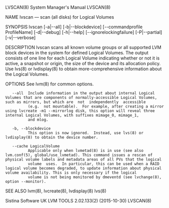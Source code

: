 LVSCAN(8)                                                                                System Manager's Manual                                                                                LVSCAN(8)

NAME
       lvscan — scan (all disks) for Logical Volumes

SYNOPSIS
       lvscan [-a|--all] [-b|--blockdevice] [--commandprofile ProfileName] [-d|--debug] [-h|--help] [--ignorelockingfailure] [-P|--partial] [-v|--verbose]

DESCRIPTION
       lvscan  scans all known volume groups or all supported LVM block devices in the system for defined Logical Volumes.  The output consists of one line for each Logical Volume indicating whether or
       not it is active, a snapshot or origin, the size of the device and its allocation policy.  Use lvs(8) or lvdisplay(8) to obtain more-comprehensive information about the Logical Volumes.

OPTIONS
       See lvm(8) for common options.

       --all  Include information in the output about internal Logical Volumes that are components of normally-accessible Logical Volumes, such as mirrors, but which are  not  independently  accessible
              (e.g.  not mountable).  For example, after creating a mirror using lvcreate -m1 --mirrorlog disk, this option will reveal three internal Logical Volumes, with suffixes mimage_0, mimage_1,
              and mlog.

       -b, --blockdevice
              This option is now ignored.  Instead, use lvs(8) or lvdisplay(8) to obtain the device number.

       --cache LogicalVolume
              Applicable only when lvmetad(8) is in use (see also lvm.conf(5), global/use_lvmetad). This command issues a rescan of physical volume labels and metadata areas of all PVs that the logical
              volume  uses.  In particular, this can be used when a RAID logical volume becomes degraded, to update information about physical volume availability. This is only necessary if the logical
              volume is not being monitored by dmeventd (see lvchange(8), option --monitor).

SEE ALSO
       lvm(8), lvcreate(8), lvdisplay(8) lvs(8)

Sistina Software UK                                                                 LVM TOOLS 2.02.133(2) (2015-10-30)                                                                          LVSCAN(8)
